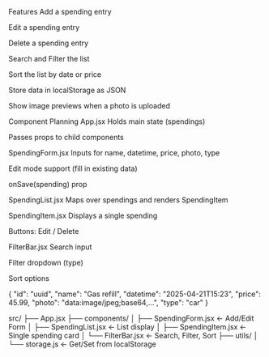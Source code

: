 Features
Add a spending entry

Edit a spending entry

Delete a spending entry

Search and Filter the list

Sort the list by date or price

Store data in localStorage as JSON

Show image previews when a photo is uploaded



Component Planning
App.jsx
Holds main state (spendings)

Passes props to child components

SpendingForm.jsx
Inputs for name, datetime, price, photo, type

Edit mode support (fill in existing data)

onSave(spending) prop

SpendingList.jsx
Maps over spendings and renders SpendingItem

SpendingItem.jsx
Displays a single spending

Buttons: Edit / Delete

FilterBar.jsx
Search input

Filter dropdown (type)

Sort options








{
  "id": "uuid",
  "name": "Gas refill",
  "datetime": "2025-04-21T15:23",
  "price": 45.99,
  "photo": "data:image/jpeg;base64,...",
  "type": "car"
}

src/
├── App.jsx
├── components/
│   ├── SpendingForm.jsx     ← Add/Edit Form
│   ├── SpendingList.jsx     ← List display
│   ├── SpendingItem.jsx     ← Single spending card
│   └── FilterBar.jsx        ← Search, Filter, Sort
├── utils/
│   └── storage.js           ← Get/Set from localStorage